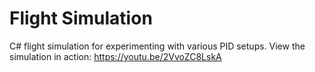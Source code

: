 # Flight Simulation

C# flight simulation for experimenting with various PID setups.
View the simulation in action: https://youtu.be/2VvoZC8LskA